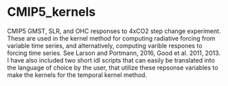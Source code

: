# CMIP5_kernels
CMIP5 GMST, SLR, and OHC responses to 4xCO2 step change experiment. These are used in the kernel method for computing radiative forcing from variable time series, and alternatively, computing varible respones to forcing time series. See Larson and Portmann, 2016, Good et al. 2011, 2013. I have also included two short idl scripts that can easily be translated into the language of choice by the user, that utilize these repsonse variables to make the kernels for the temporal kernel method. 
